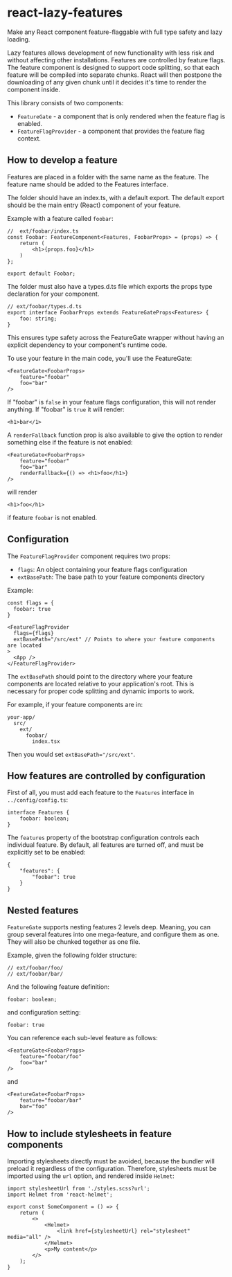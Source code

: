 # react-lazy-features

Make any React component feature-flaggable with full type safety and lazy loading.

Lazy features allows development of new functionality with less risk and without affecting
other installations. Features are controlled by feature flags. The feature component is designed to support code splitting, so that each feature will be compiled into separate chunks. React will then postpone the downloading of any given chunk until it decides it's time to render the component inside.

This library consists of two components:

- `FeatureGate` - a component that is only rendered when the feature flag is enabled.
- `FeatureFlagProvider` - a component that provides the feature flag context.

## How to develop a feature

Features are placed in a folder with the same name as the feature. The feature name should be added
to the Features interface.

The folder should have an index.ts, with a default export. The default
export should be the main entry (React) component of your feature.

Example with a feature called `foobar`:

    //  ext/foobar/index.ts
    const Foobar: FeatureComponent<Features, FoobarProps> = (props) => {
        return (
            <h1>{props.foo}</h1>
        )
    };

    export default Foobar;

The folder must also have
a types.d.ts file which exports the props type declaration for your component.

    // ext/foobar/types.d.ts
    export interface FoobarProps extends FeatureGateProps<Features> {
        foo: string;
    }

This ensures type safety across the FeatureGate wrapper without having an explicit dependency
to your component's runtime code.

To use your feature in the main code, you'll use the FeatureGate:

    <FeatureGate<FoobarProps>
        feature="foobar"
        foo="bar"
    />

If "foobar" is `false` in your feature flags configuration, this will not render anything.
If "foobar" is `true` it will render:

    <h1>bar</1>

A `renderFallback` function prop is also available to give the option to render something else
if the feature is not enabled:

    <FeatureGate<FoobarProps>
        feature="foobar"
        foo="bar"
        renderFallback={() => <h1>foo</h1>}
    />

will render

    <h1>foo</h1>

if feature `foobar` is not enabled.

## Configuration

The `FeatureFlagProvider` component requires two props:

- `flags`: An object containing your feature flags configuration
- `extBasePath`: The base path to your feature components directory

Example:

```tsx
const flags = {
  foobar: true
}

<FeatureFlagProvider 
  flags={flags}
  extBasePath="/src/ext" // Points to where your feature components are located
>
  <App />
</FeatureFlagProvider>
```

The `extBasePath` should point to the directory where your feature components are located relative to your application's root. This is necessary for proper code splitting and dynamic imports to work.

For example, if your feature components are in:
```
your-app/
  src/
    ext/
      foobar/
        index.tsx
```

Then you would set `extBasePath="/src/ext"`.

## How features are controlled by configuration

First of all, you must add each feature to the `Features` interface in `../config/config.ts`:

    interface Features {
        foobar: boolean;
    }

The `features` property of the bootstrap configuration controls each individual feature. By default,
all features are turned off, and must be explicitly set to be enabled:

    {
        "features": {
            "foobar": true
        }
    }

## Nested features

`FeatureGate` supports nesting features 2 levels deep. Meaning, you can group several features into one
mega-feature, and configure them as one. They will also be chunked together as one file.

Example, given the following folder structure:

    // ext/foobar/foo/
    // ext/foobar/bar/

And the following feature definition:

    foobar: boolean;

and configuration setting:

    foobar: true

You can reference each sub-level feature as follows:

    <FeatureGate<FoobarProps>
        feature="foobar/foo"
        foo="bar"
    />

and

    <FeatureGate<FoobarProps>
        feature="foobar/bar"
        bar="foo"
    />

## How to include stylesheets in feature components

Importing stylesheets directly must be avoided, because the bundler will preload it regardless of the configuration.
Therefore, stylesheets must be imported using the `url` option, and rendered inside `Helmet`:

    import stylesheetUrl from './styles.scss?url';
    import Helmet from 'react-helmet';

    export const SomeComponent = () => {
        return (
            <>
                <Helmet>
                    <link href={stylesheetUrl} rel="stylesheet" media="all" />
                </Helmet>
                <p>My content</p>
            </>
        );
    }